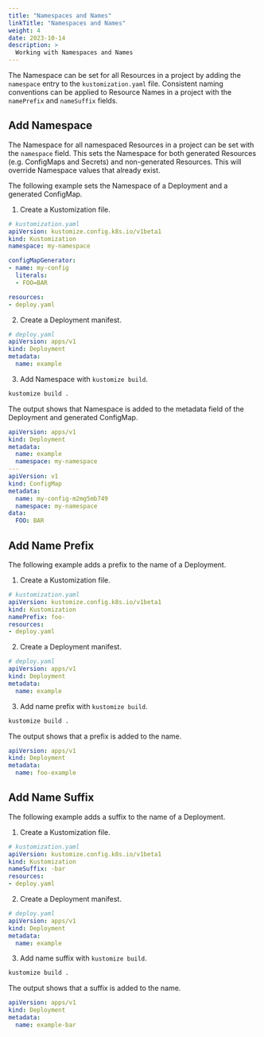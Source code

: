 ```yaml
---
title: "Namespaces and Names"
linkTitle: "Namespaces and Names"
weight: 4
date: 2023-10-14
description: >
  Working with Namespaces and Names
---
```


The Namespace can be set for all Resources in a project by adding the `namespace` entry to the `kustomization.yaml` file. Consistent naming conventions can be applied to Resource Names in a project with the `namePrefix` and `nameSuffix` fields.

## Add Namespace
The Namespace for all namespaced Resources in a project can be set with the `namespace` field. This sets the Namespace for both generated Resources (e.g. ConfigMaps and Secrets) and non-generated Resources. This will override Namespace values that already exist.

The following example sets the Namespace of a Deployment and a generated ConfigMap.

1. Create a Kustomization file.
```yaml
# kustomization.yaml
apiVersion: kustomize.config.k8s.io/v1beta1
kind: Kustomization
namespace: my-namespace

configMapGenerator:
- name: my-config
  literals:
  - FOO=BAR

resources:
- deploy.yaml
```

2. Create a Deployment manifest.
```yaml
# deploy.yaml
apiVersion: apps/v1
kind: Deployment
metadata:
  name: example
```

3. Add Namespace with `kustomize build`.
```bash
kustomize build .
```

The output shows that Namespace is added to the metadata field of the Deployment and generated ConfigMap.
```yaml
apiVersion: apps/v1
kind: Deployment
metadata:
  name: example
  namespace: my-namespace
---
apiVersion: v1
kind: ConfigMap
metadata:
  name: my-config-m2mg5mb749
  namespace: my-namespace
data:
  FOO: BAR
```

## Add Name Prefix

The following example adds a prefix to the name of a Deployment.

1. Create a Kustomization file.
```yaml
# kustomization.yaml
apiVersion: kustomize.config.k8s.io/v1beta1
kind: Kustomization
namePrefix: foo-
resources:
- deploy.yaml
```

2. Create a Deployment manifest.
```yaml
# deploy.yaml
apiVersion: apps/v1
kind: Deployment
metadata:
  name: example
```

3. Add name prefix with `kustomize build`.
```bash
kustomize build .
```

The output shows that a prefix is added to the name.
```yaml
apiVersion: apps/v1
kind: Deployment
metadata:
  name: foo-example
```

## Add Name Suffix
The following example adds a suffix to the name of a Deployment.

1. Create a Kustomization file.
```yaml
# kustomization.yaml
apiVersion: kustomize.config.k8s.io/v1beta1
kind: Kustomization
nameSuffix: -bar
resources:
- deploy.yaml
```

2. Create a Deployment manifest.
```yaml
# deploy.yaml
apiVersion: apps/v1
kind: Deployment
metadata:
  name: example
```

3. Add name suffix with `kustomize build`.
```bash
kustomize build .
```

The output shows that a suffix is added to the name.
```yaml
apiVersion: apps/v1
kind: Deployment
metadata:
  name: example-bar
```
